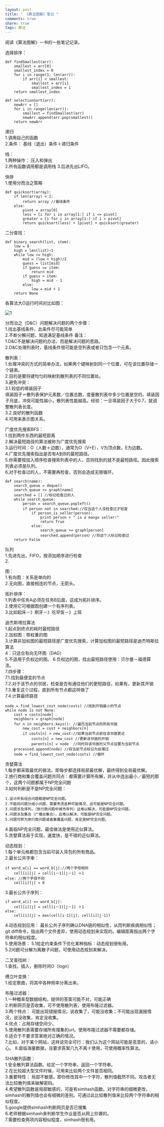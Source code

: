 ```yaml
---
layout: post
title: " 《算法图解》笔记 "
comments: true
share: true
tags: 算法
---
```


阅读《算法图解》一书的一些笔记记录。

选择排序：

```
def findSmallest(arr):
    smallest = arr[0]
    smallest_index = 0
    for i in range(1, len(arr)):
        if arr[i] < smallest:
            smallest = arr[i] 
            smallest_index = i
    return smallest_index

def selectionSort(arr):
    newArr = []
    for i in range(len(arr)):
        smallest = findSmallest(arr) 
        newArr.append(arr.pop(smallest))
    return newArr
```

递归<br>
1.调用自己的函数<br>
2.条件： 基线（退出）条件＋递归条件

栈：<br>
1.两种操作： 压入和弹出<br>
2.所有函数调用都是调用栈
3.后进先出LIFO。

快排<br>
1.使用分而治之策略<br>

```
def quicksort(array):
    if len(array) < 2:
        return array //基线条件
    else:
        pivot = array[0]
        less = [i for i in array[1:] if i <= pivot]
        greater = [i for i in array[1:] if i > pivot]
        return quicksort(less) + [pivot] + quicksort(greater)
```

二分查找：

```
def binary_search(list, item):
    low = 0
    high = len(list)—1
    while low <= high:
        mid = (low + high)/2
        guess = list[mid]
        if guess == item:
            return mid
        if guess > item:
            high = mid - 1
        else:
            low = mid + 1
    return None
```

各算法大O运行时间对比如图：<br>

![1]( http://1oscar.github.io/photos/blogPhotos/%E7%AE%97%E6%B3%95%E5%9B%BE%E8%A7%A3/%E5%A4%A7O%E8%BF%90%E8%A1%8C%E6%97%B6%E9%97%B4.jpg)

分而治之（D&C）问题解决问题的两个步骤：<br>
1.找出基线条件，此条件尽可能简单<br>
2.不断分解问题，知道满足基线条件
备注：<br>
1.D&C不是解决问题的办法，而是解决问题的思路。<br>
2.D&C处理列表时，基线条件很可能是空列表或者只包含一个元素。<br>


散列表：<br>
1.处理冲突的方式的简单办法，如果两个键映射到同一个位置，可在该位置存储一个链表。<br>
2.目的是要将键均匀的映射到散列表的不同位置处。<br>
3.避免冲突：<br>
3.1.较低的填装因子<br>
填装因子＝散列表保护元素数／位置总数，度量散列表中多少位置是空的。填装因子月底，冲突可能性越小，散列表性能越高。经验：一旦填装因子大于0.7，就调整散列表长度。<br>
3.2.良好的散列函数<br>
4.可用来表示图关系。

广度优先搜索BFS：<br>
1.找到两件东西的最短距离<br>
2.解决最短路径的算法被称为广度优先搜索<br>
3.运行时间：O（人数＋边数），通常为O（V+E），V为顶点数，E为边数。<br>
4.广度优先搜索指出是否有A到B的最短路径。<br>
5.你需要按加入顺序检查搜索列表中的人，否则找到的就不是最短路径。因此搜索列表必须是队列。<br>
6.对于检查过的人，不需要再检查，否则会造成无限循环。<br>

```
def search(name):
    search_queue = deque() 
    search_queue += graph[name]
    searched = [] //标记检查过的人
    while search_queue:
        person = search_queue.popleft() 
        if person not in searched://仅当这个人没检查过才检查
            if person_is_seller(person):
                print person + " is a mango seller!" 
                return True
            else:
                search_queue += graph[person] 
                searched.append(person）//将这个人标记检查过
    return False
```



队列 <br>
1.先进先出，FIFO，按添加顺序进行检查<br>
2.

图：<br>
1.有向图：关系是单向的<br>
2.无向图，直接相连的节点，无箭头。


拓扑排序：<br>
1.列表中任务A必须在任务B后面，这成为拓扑排序。<br>
2.使用它可根据图创建一个有序列表。<br>
3.比如起床－》刷牙－》吃早饭－》上班

迪杰斯塔拉算法<br>
1.起点到终点的耗时最短路径<br>
2.加权图：带权重的图<br>
3.计算非加权图的最短路径是广度优先搜索，计算加权图的最短路径是迪杰特斯拉算法<br>
4：只适合有向无环图（DAG）<br>
5.不适用于负权边的图。
6.负权边的图，找出最短路径使用：贝尔曼－福德算法。<br>
7.四步骤：<br>
7.1.找到最便宜的节点<br>
7.2.对于该节点的邻居，检查是否有通往他们的更短路径，如果有，更新其开销<br>
7.3.重复这个过程，直到所有节点都这样做了<br>
7.4.计算最终路径<br>

```
node = find_lowest_cost_node(costs) //找到开销最小的节点
while node is not None:
    cost = costs[node] 
    neighbors = graph[node] 
    for n in neighbors.keys(): //遍历当前节点的所有邻居
        new_cost = cost + neighbors[n]
        if costs[n] > new_cost://如果当前节点前往该邻居更近
            costs[n] = new_cost //更新该邻居的开销
            parents[n] = node  //同时将该邻居的父节点设置为当前节点
    processed.append(node) //将当前节点标记为处理过
    node = find_lowest_cost_node(costs) //循环
```

贪婪算法<br>
1.每步都采取最优的做法，即每步都选择局部最优解，最终得到全局最优解。<br>
2.旅行商和集合覆盖问题共同点：都需要计算所有解，并从中选出最小／最短的那个，这两个问题都属于NP完全问题<br>
3.如何判断是不是NP完全问题：

```
1.设计所有组合问题都是NP完全问题。
2.不能将问题分成小问题，需要考虑各种可能情况，这可能是NP完全问题。
3.问题涉及序列，（旅行商问题中城市序列）且难以解决，可能是NP完全问题。
4.问题涉及集合（广播台集合），且难以解决，可能是NP完全问题。
5.问题可转为旅行商问题或者集覆盖问题，肯定是NP完全问题。
```
4.面临NP完全问题，最佳做法是使用近似算法。<br>
5.贪婪算法易于实现，速度快，是不错的近似算法。<br>


动态规划：<br>
1.每个单元格都包含当前可装入背包的所有商品。<br>
2.最长公共字串：

```
if word_a[i] == word_b[j]://两个字母相同
    cell[i][j] = cell[i－1][j－1] ＋1
else: //两个字母不同 
    cell[i][j] = 0
```

3.最长公共子序列：

```
if word_a[i] == word_b[j]:
    cell[i][j] = cell[i－1][j－1] ＋1
else:
    cell[i][j] = max(cell[i-1][j], cell[i][j-1])
```
4.动态规划应用： 最长公共子序列确认DNA链的相似性，从而判断疾病相似性；git diff命令，指出两个文件差异，使用动态规划来实现的。编辑距离指出两个字符串的相似程度。<br>
5.使用场景：
5.1给定约束条件下优化某种指标：动态规划很有用。<br>
5.2问题可分解为离散子问题，可使用动态规划来解决。<br>

二叉查找树：<br>
1.查找，插入，删除时间O（logn）

傅立叶变换：<br>
1.给定歌曲，将其中各种频率分离出来。<br>

布隆过滤器：<br>
1.一种概率型数据结构，提供的答案可能不对，可能正确<br>
2.判断网页是否收集，可不使用散列表，使用布隆过滤器。<br>
3.两个特点： 可能出现错报情况，说收集了，可能没收集；不可能出现漏报情况，说没收集，肯定没收集。<br>
4.优点：占用存储空间少，<br>
5.使用散列表需要存储所有搜集的url。使用布隆过滤器不需要都存储。<br>
6.适合于不要求答案绝对正确的情况。<br>
7.比如，对于某个网站，这样说完全可行：我们认为这个网站可能是恶意的，请小心。
8.面临海量数据，且要求答案八九不离十使用，可使用概率性算法。<br>


SHA散列函数：<br>
1.安全散列算法函数。给定一个字符串，返回一个字符串。<br>
2.在比较超大型文件时候，可用来比较两个文件是否相同。<br>
3.重要特性： 局部不敏感。即你修改其中一个字符，散列值截然不同。攻击者无法比较散列值来破解密码。<br>
4.希望散列函数是局部敏感的，可是有simhash函数。对字符串的细微更改，simhash的散列值也会有细微的差别。可通过此比较散列值来比较两个字符串的相似程度。<br>
5.google提供simhash判断网页是否已搜集<br>
6.老师根据simhash来判断学生作业是否从网上抄袭的。<br>
7.需要检查两项内容相似程度，simhash很有用。<br>



